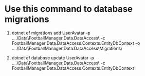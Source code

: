 # Use this command to database migrations
1. dotnet ef migrations add UserAvatar -p ..\..\Data\FootballManager.Data.DataAccess\ -c FootballManager.Data.DataAccess.Contexts.EntityDbContext -o ..\..\Data\FootballManager.Data.DataAccess\Migrations\

2. dotnet ef database update UserAvatar -p ..\..\Data\FootballManager.Data.DataAccess\ -c FootballManager.Data.DataAccess.Contexts.EntityDbContext